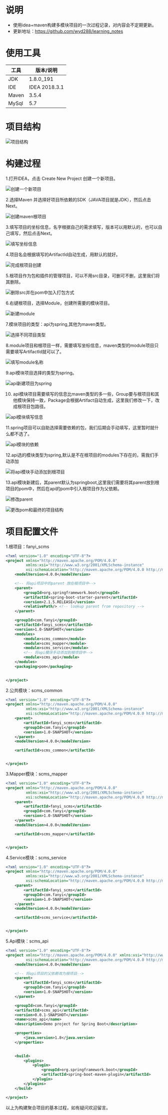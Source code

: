 
# 说明

- 使用idea+maven构建多模块项目的一次过程记录，对内容会不定期更新。
- 更新地址：https://github.com/wyd288/learning_notes

# 使用工具

工具 | 版本/说明
---|---
JDK | 1.8.0_191
IDE | IDEA 2018.3.1
Maven | 3.5.4
MySql | 5.7


# 项目结构

![项目结构](https://github.com/wyd288/learning_notes/blob/master/repo-image/%E9%A1%B9%E7%9B%AE%E6%9E%84%E5%BB%BA/maven+springboot%E6%9E%84%E5%BB%BA%E5%A4%9A%E6%A8%A1%E5%9D%97%E8%81%9A%E5%90%88%E9%A1%B9%E7%9B%AE/1-%E9%A1%B9%E7%9B%AE%E6%A8%A1%E5%9D%97%E7%BB%93%E6%9E%84%E5%9B%BE.png?raw=true)

# 构建过程

1.打开IDEA，点击 Create New Project 创建一个新项目。

![创建一个新项目](https://github.com/wyd288/learning_notes/blob/master/repo-image/%E9%A1%B9%E7%9B%AE%E6%9E%84%E5%BB%BA/maven%2Bspringboot%E6%9E%84%E5%BB%BA%E5%A4%9A%E6%A8%A1%E5%9D%97%E8%81%9A%E5%90%88%E9%A1%B9%E7%9B%AE/2-%E5%88%9B%E5%BB%BA%E4%B8%80%E4%B8%AA%E6%96%B0%E9%A1%B9%E7%9B%AE.png?raw=true)

2.选择Maven 并选择好项目所依赖的SDK（JAVA项目就是JDK），然后点击 Next。

![创建maven根项目](https://github.com/wyd288/learning_notes/blob/master/repo-image/%E9%A1%B9%E7%9B%AE%E6%9E%84%E5%BB%BA/maven%2Bspringboot%E6%9E%84%E5%BB%BA%E5%A4%9A%E6%A8%A1%E5%9D%97%E8%81%9A%E5%90%88%E9%A1%B9%E7%9B%AE/3-%E5%88%9B%E5%BB%BAmaven%E6%A0%B9%E9%A1%B9%E7%9B%AE.png?raw=true)

3.填写项目的坐标信息，名字根据自己的需求填写，版本可以用默认的，也可以自己填写，然后点击Next。

![填写坐标信息](https://github.com/wyd288/learning_notes/blob/master/repo-image/%E9%A1%B9%E7%9B%AE%E6%9E%84%E5%BB%BA/maven%2Bspringboot%E6%9E%84%E5%BB%BA%E5%A4%9A%E6%A8%A1%E5%9D%97%E8%81%9A%E5%90%88%E9%A1%B9%E7%9B%AE/4-%E5%A1%AB%E5%86%99%E7%9B%B8%E5%BA%94%E7%9A%84%E5%9D%90%E6%A0%87%E4%BF%A1%E6%81%AF.png?raw=true)

4.项目名会根据填写的ArtifactId自动生成，用默认的就好。

![完成根项目创建](https://github.com/wyd288/learning_notes/blob/master/repo-image/%E9%A1%B9%E7%9B%AE%E6%9E%84%E5%BB%BA/maven%2Bspringboot%E6%9E%84%E5%BB%BA%E5%A4%9A%E6%A8%A1%E5%9D%97%E8%81%9A%E5%90%88%E9%A1%B9%E7%9B%AE/5-%E5%AE%8C%E6%88%90%E6%A0%B9%E9%A1%B9%E7%9B%AE%E7%9A%84%E5%88%9B%E5%BB%BA.png?raw=true)

5.根项目作为包和插件的管理项目，可以不用src目录，可删可不删，这里我们将其删除。

![删除src并在pom中加入打包方式](https://github.com/wyd288/learning_notes/blob/master/repo-image/%E9%A1%B9%E7%9B%AE%E6%9E%84%E5%BB%BA/maven%2Bspringboot%E6%9E%84%E5%BB%BA%E5%A4%9A%E6%A8%A1%E5%9D%97%E8%81%9A%E5%90%88%E9%A1%B9%E7%9B%AE/6-%E5%88%A0%E9%99%A4%E6%A0%B9%E7%9B%AE%E5%BD%95src%E5%B9%B6%E5%9C%A8pom%E4%B8%AD%E6%B7%BB%E5%8A%A0%E6%89%93%E5%8C%85%E6%96%B9%E5%BC%8F.png?raw=true)

6.右键根项目，选择Module，创建所需要的模块项目。

![新建module](https://github.com/wyd288/learning_notes/blob/master/repo-image/%E9%A1%B9%E7%9B%AE%E6%9E%84%E5%BB%BA/maven%2Bspringboot%E6%9E%84%E5%BB%BA%E5%A4%9A%E6%A8%A1%E5%9D%97%E8%81%9A%E5%90%88%E9%A1%B9%E7%9B%AE/7-%E6%96%B0%E5%BB%BAmodule.png?raw=true)

7.模块项目的类型：api为spring,其他为maven类型。

![选择不同项目类型](https://github.com/wyd288/learning_notes/blob/master/repo-image/%E9%A1%B9%E7%9B%AE%E6%9E%84%E5%BB%BA/maven%2Bspringboot%E6%9E%84%E5%BB%BA%E5%A4%9A%E6%A8%A1%E5%9D%97%E8%81%9A%E5%90%88%E9%A1%B9%E7%9B%AE/8-%E9%80%89%E6%8B%A9%E4%B8%8D%E5%90%8Cmodule%E9%A1%B9%E7%9B%AE%E7%B1%BB%E5%9E%8B.png?raw=true)

8.module项目和根项目一样，需要填写坐标信息，maven类型的module项目只需要填写ArtifactId就可以了。

![填写module名称](https://github.com/wyd288/learning_notes/blob/master/repo-image/%E9%A1%B9%E7%9B%AE%E6%9E%84%E5%BB%BA/maven%2Bspringboot%E6%9E%84%E5%BB%BA%E5%A4%9A%E6%A8%A1%E5%9D%97%E8%81%9A%E5%90%88%E9%A1%B9%E7%9B%AE/9-%E5%A1%AB%E5%86%99module%E5%90%8D%E7%A7%B0.png?raw=true)

9.api模块项目选择的类型为spring。

![api新建项目为spring](https://github.com/wyd288/learning_notes/blob/master/repo-image/%E9%A1%B9%E7%9B%AE%E6%9E%84%E5%BB%BA/maven%2Bspringboot%E6%9E%84%E5%BB%BA%E5%A4%9A%E6%A8%A1%E5%9D%97%E8%81%9A%E5%90%88%E9%A1%B9%E7%9B%AE/10-api%E9%A1%B9%E7%9B%AE%E6%96%B0%E5%BB%BA%E4%B8%BAspring.png?raw=true)

10. api模块项目需要填写的信息比maven类型的多一些，Group要与根项目和其他模块保持一致，Package会根据Artifact自动生成，这里我们修改一下，改成根项目包路径。

![api模块填写信息](https://github.com/wyd288/learning_notes/blob/master/repo-image/%E9%A1%B9%E7%9B%AE%E6%9E%84%E5%BB%BA/maven%2Bspringboot%E6%9E%84%E5%BB%BA%E5%A4%9A%E6%A8%A1%E5%9D%97%E8%81%9A%E5%90%88%E9%A1%B9%E7%9B%AE/11-api%E6%A8%A1%E5%9D%97%E5%A1%AB%E5%86%99%E7%9B%B8%E5%BA%94%E4%BF%A1%E6%81%AF.png?raw=true)

11.spring项目可以自助选择需要依赖的包，我们后期会手动填写，这里暂时就什么都不选了。

![api模块的依赖](https://github.com/wyd288/learning_notes/blob/master/repo-image/%E9%A1%B9%E7%9B%AE%E6%9E%84%E5%BB%BA/maven%2Bspringboot%E6%9E%84%E5%BB%BA%E5%A4%9A%E6%A8%A1%E5%9D%97%E8%81%9A%E5%90%88%E9%A1%B9%E7%9B%AE/12-api%E6%A8%A1%E5%9D%97%E7%9A%84%E4%BE%9D%E8%B5%96.png?raw=true)

12.api选的模块类型为spring,默认是不在根项目的modules下存在的，需我们手动添加

![将api模块手动添加到根项目](https://github.com/wyd288/learning_notes/blob/master/repo-image/%E9%A1%B9%E7%9B%AE%E6%9E%84%E5%BB%BA/maven%2Bspringboot%E6%9E%84%E5%BB%BA%E5%A4%9A%E6%A8%A1%E5%9D%97%E8%81%9A%E5%90%88%E9%A1%B9%E7%9B%AE/13-%E4%B8%BA%E6%A0%B9%E9%A1%B9%E7%9B%AE%E6%89%8B%E5%8A%A8%E6%B7%BB%E5%8A%A0module.png?raw=true)

13.api模块新建后，其parent默认为springboot,这里我们需要将其parent放到根项目的pom中，然后在api的pom中引入根项目作为父依赖。

![修改parent](https://github.com/wyd288/learning_notes/blob/master/repo-image/%E9%A1%B9%E7%9B%AE%E6%9E%84%E5%BB%BA/maven%2Bspringboot%E6%9E%84%E5%BB%BA%E5%A4%9A%E6%A8%A1%E5%9D%97%E8%81%9A%E5%90%88%E9%A1%B9%E7%9B%AE/13-1-%E4%BF%AE%E6%94%B9parent%E4%BE%9D%E8%B5%96.png?raw=true)

![更改pom和最终的项目结构](https://github.com/wyd288/learning_notes/blob/master/repo-image/%E9%A1%B9%E7%9B%AE%E6%9E%84%E5%BB%BA/maven%2Bspringboot%E6%9E%84%E5%BB%BA%E5%A4%9A%E6%A8%A1%E5%9D%97%E8%81%9A%E5%90%88%E9%A1%B9%E7%9B%AE/14-%E6%9B%B4%E6%94%B9pom%E5%92%8C%E6%9C%80%E7%BB%88%E7%9A%84%E9%A1%B9%E7%9B%AE%E7%BB%93%E6%9E%84.png?raw=true)


# 项目配置文件

1.根项目：fanyi_scms

```xml
<?xml version="1.0" encoding="UTF-8"?>
<project xmlns="http://maven.apache.org/POM/4.0.0"
         xmlns:xsi="http://www.w3.org/2001/XMLSchema-instance"
         xsi:schemaLocation="http://maven.apache.org/POM/4.0.0 http://maven.apache.org/xsd/maven-4.0.0.xsd">
    <modelVersion>4.0.0</modelVersion>

    <!-- 将api项目中的parent 放在根项目中-->
    <parent>
        <groupId>org.springframework.boot</groupId>
        <artifactId>spring-boot-starter-parent</artifactId>
        <version>2.1.5.RELEASE</version>
        <relativePath/> <!-- lookup parent from repository -->
    </parent>

    <groupId>com.fanyi</groupId>
    <artifactId>fanyi_scms</artifactId>
    <version>1.0-SNAPSHOT</version>
    <modules>
        <module>scms_common</module>
        <module>scms_mapper</module>
        <module>scms_service</module>
        <!-- 将api模块手动添加到根项目中-->
        <module>scms_api</module>
    </modules>
    <packaging>pom</packaging>

    
</project>

```

2.公共模块：scms_common

```xml
<?xml version="1.0" encoding="UTF-8"?>
<project xmlns="http://maven.apache.org/POM/4.0.0"
         xmlns:xsi="http://www.w3.org/2001/XMLSchema-instance"
         xsi:schemaLocation="http://maven.apache.org/POM/4.0.0 http://maven.apache.org/xsd/maven-4.0.0.xsd">
    <parent>
        <artifactId>fanyi_scms</artifactId>
        <groupId>com.fanyi</groupId>
        <version>1.0-SNAPSHOT</version>
    </parent>
    <modelVersion>4.0.0</modelVersion>

    <artifactId>scms_common</artifactId>


</project>

```

3.Mapper模块：scms_mapper

```xml
<?xml version="1.0" encoding="UTF-8"?>
<project xmlns="http://maven.apache.org/POM/4.0.0"
         xmlns:xsi="http://www.w3.org/2001/XMLSchema-instance"
         xsi:schemaLocation="http://maven.apache.org/POM/4.0.0 http://maven.apache.org/xsd/maven-4.0.0.xsd">
    <parent>
        <artifactId>fanyi_scms</artifactId>
        <groupId>com.fanyi</groupId>
        <version>1.0-SNAPSHOT</version>
    </parent>
    <modelVersion>4.0.0</modelVersion>

    <artifactId>scms_mapper</artifactId>


</project>
```

4.Service模块：scms_service

```xml
<?xml version="1.0" encoding="UTF-8"?>
<project xmlns="http://maven.apache.org/POM/4.0.0"
         xmlns:xsi="http://www.w3.org/2001/XMLSchema-instance"
         xsi:schemaLocation="http://maven.apache.org/POM/4.0.0 http://maven.apache.org/xsd/maven-4.0.0.xsd">
    <parent>
        <artifactId>fanyi_scms</artifactId>
        <groupId>com.fanyi</groupId>
        <version>1.0-SNAPSHOT</version>
    </parent>
    <modelVersion>4.0.0</modelVersion>

    <artifactId>scms_service</artifactId>


</project>
```

5.Api模块：scms_api

```xml
<?xml version="1.0" encoding="UTF-8"?>
<project xmlns="http://maven.apache.org/POM/4.0.0" xmlns:xsi="http://www.w3.org/2001/XMLSchema-instance"
         xsi:schemaLocation="http://maven.apache.org/POM/4.0.0 http://maven.apache.org/xsd/maven-4.0.0.xsd">
    <modelVersion>4.0.0</modelVersion>

    <!-- 将api项目的父依赖改为根项目-->
    <parent>
        <artifactId>fanyi_scms</artifactId>
        <groupId>com.fanyi</groupId>
        <version>1.0-SNAPSHOT</version>
    </parent>

    <groupId>com.fanyi</groupId>
    <artifactId>scms_api</artifactId>
    <version>0.0.1-SNAPSHOT</version>
    <name>scms_api</name>
    <description>Demo project for Spring Boot</description>

    <properties>
        <java.version>1.8</java.version>
    </properties>
    

    <build>
        <plugins>
            <plugin>
                <groupId>org.springframework.boot</groupId>
                <artifactId>spring-boot-maven-plugin</artifactId>
            </plugin>
        </plugins>
    </build>

</project>

```

以上为构建聚合项目的基本过程，如有疑问欢迎留言。

